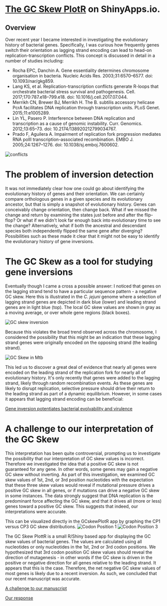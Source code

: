 # [The GC Skew PlotR](https://the1stmartian.shinyapps.io/NYCDA-Shiny/) on ShinyApps.io.

## Overview
Over recent year I became interested in investigating the evolutionary history of bacterial genes. Specifically, I was curious how frequently genes switch their orientation as lagging strand encoding can lead to head-on replication-transcription conflicts. This concept is discussed in detail in a number of studies including:

- Rocha EPC, Danchin A. Gene essentiality determines chromosome organisation in bacteria. Nucleic Acids Res. 2003;31:6570–6577. doi: 10.1093/nar/gkg859.
- Lang KS, et al. Replication-transcription conflicts generate R-loops that orchestrate bacterial stress survival and pathogenesis. Cell. 2017;170:787.e18–799.e18. doi: 10.1016/j.cell.2017.07.044.
- Merrikh CN, Brewer BJ, Merrikh H. The B. subtilis accessory helicase PcrA facilitates DNA replication through transcription units. PLoS Genet. 2015;11:e1005289.
- Lin YL, Pasero P. Interference between DNA replication and transcription as a cause of genomic instability. Curr. Genomics. 2012;13:65–73. doi: 10.2174/138920212799034767.
- Prado F, Aguilera A. Impairment of replication fork progression mediates RNA polII transcription-associated recombination. EMBO J. 2005;24:1267–1276. doi: 10.1038/sj.emboj.7600602.

![conflicts](https://github.com/The1stMartian/RShiny_GCskew/blob/master/www/conflicts.png)

# The problem of inversion detection

It was not immediately clear how one could go about identifying the evolutionary history of genes and their orientation. We can certainly compare orthologous genes in a given species and its evolutionary ancestor, but that is simply a snapshot of evolutionary history. Genes can conceivably change orientation, then change back. What if we missed the change and return by examining the states just before and after the flip-flop? Or what if we didn't look far enough back into evolutionary time to see the change? Alternatively, what if both the ancestral and descendant species both independently flipped the same gene after diverging? Possibilities such as these made it clear that it might not be easy to identify the evolutionary history of gene inversions. 

# The GC Skew as a tool for studying gene inversions

Eventually though I came a cross a possible answer: I noticed that genes on the lagging strand tend to have a particular sequence pattern - a negative GC skew. Here this is illustrated in the <i>C. jejuni</i> genome where a selection of lagging strand genes are depicted in dark blue (lower) and leading strand genes are in light blue (top). The local GC skew values are shown in gray as a moving average, or over whole gene regions (black boxes).   

![GC skew inversion](https://github.com/The1stMartian/RShiny_GCskew/blob/master/www/GCskew.png)

Because this violates the broad trend observed across the chromosome, I considered the possibility that this might be an indication that these lagging strand genes were originally encoded on the opposing strand (the leading strand).

![GC Skew in Mtb](https://github.com/The1stMartian/RShiny_GCskew/blob/master/www/GCskewDiagram.png)

This led us to discover a great deal of evidence that nearly all genes were encoded on the leading strand of the replication fork for nearly all of evolutionary history. It's only recently that genes were added to the lagging strand, likely through random recombination events. As these genes are likely to disrupt replication, selective pressure should drive their return to the leading strand as part of a dynamic equilibrium. However, in some cases it appears that lagging strand encoding can be beneficial:

[Gene inversion potentiates bacterial evolvability and virulence](https://pubmed.ncbi.nlm.nih.gov/30405125/)

# A challenge to our interpretation of the GC Skew

This interpretation has been quite controversial, prompting us to investigate the possibility that our interpretation of GC skew values is incorrect. Therefore we investigated the idea that a positive GC skew is not guaranteed for any gene. In other words, some genes may gain a negative GC skew without inverting. As part of this investigation, we examined GC skew values of 1st, 2nd, or 3rd position nucleotides with the expectation that these three skew values would reveal if mutational pressure drives a positive GC skew in all genes, or if mutations can drive a negative GC skew in some instances. The data strongly suggest that DNA replication is the predominant force affecting the GC skew, and that it drives all (more or less) genes toward a positive GC skew. This suggests that indeed, our interpretations were accurate. 

This can be visualized directly in the GCskewPlotR app by graphing the CP1 versus CP3 GC skew distributions. 
![Codon Position 1](https://github.com/The1stMartian/RShiny_GCskew/blob/master/www/Graph1.png)
![Codon Position 3](https://github.com/The1stMartian/RShiny_GCskew/blob/master/www/CP3.png)

The GC Skew PlottR is a small R/Shiny based app for displaying the GC skew values of bacterial genes. The values are calculated using all nucleotides or only nucleotides in the 1st, 2nd or 3rd codon positions. We hypothesized that 3rd codon position GC skew values should reveal the direction of mutagenesis - in other words if the GC skew is driven in the positive or negative direction for all genes relative to the leading strand. It appears that this is the case. Therefore, the net negative GC skew values of most genes is likely due to a recent inversion. As such, we concluded that our recent manuscript was accurate. 

[A challenge to our manuscript](https://www.biorxiv.org/content/10.1101/2020.01.14.906818v1)

[Our response](https://www.biorxiv.org/content/10.1101/2020.05.26.117366v2.full.pdf)
